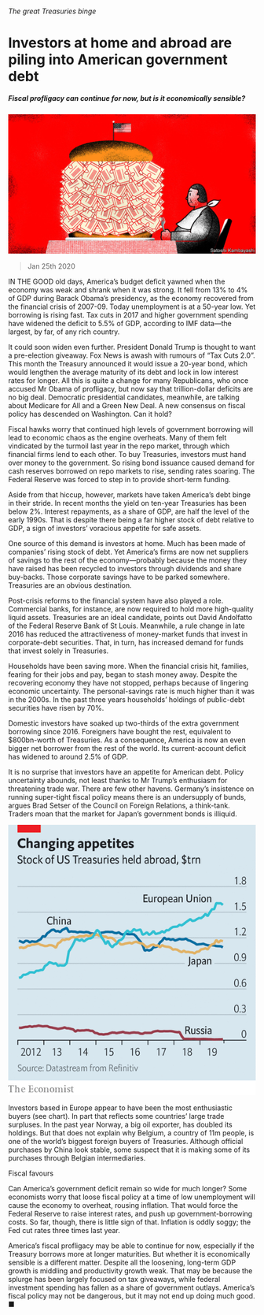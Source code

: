 ###### The great Treasuries binge

# Investors at home and abroad are piling into American government debt 

##### Fiscal profligacy can continue for now, but is it economically sensible? 

![image](images/20200125_FND001_0.jpg) 

> Jan 25th 2020 

IN THE GOOD old days, America’s budget deficit yawned when the economy was weak and shrank when it was strong. It fell from 13% to 4% of GDP during Barack Obama’s presidency, as the economy recovered from the financial crisis of 2007-09. Today unemployment is at a 50-year low. Yet borrowing is rising fast. Tax cuts in 2017 and higher government spending have widened the deficit to 5.5% of GDP, according to IMF data—the largest, by far, of any rich country.

It could soon widen even further. President Donald Trump is thought to want a pre-election giveaway. Fox News is awash with rumours of “Tax Cuts 2.0”. This month the Treasury announced it would issue a 20-year bond, which would lengthen the average maturity of its debt and lock in low interest rates for longer. All this is quite a change for many Republicans, who once accused Mr Obama of profligacy, but now say that trillion-dollar deficits are no big deal. Democratic presidential candidates, meanwhile, are talking about Medicare for All and a Green New Deal. A new consensus on fiscal policy has descended on Washington. Can it hold?


Fiscal hawks worry that continued high levels of government borrowing will lead to economic chaos as the engine overheats. Many of them felt vindicated by the turmoil last year in the repo market, through which financial firms lend to each other. To buy Treasuries, investors must hand over money to the government. So rising bond issuance caused demand for cash reserves borrowed on repo markets to rise, sending rates soaring. The Federal Reserve was forced to step in to provide short-term funding.

Aside from that hiccup, however, markets have taken America’s debt binge in their stride. In recent months the yield on ten-year Treasuries has been below 2%. Interest repayments, as a share of GDP, are half the level of the early 1990s. That is despite there being a far higher stock of debt relative to GDP, a sign of investors’ voracious appetite for safe assets.

One source of this demand is investors at home. Much has been made of companies’ rising stock of debt. Yet America’s firms are now net suppliers of savings to the rest of the economy—probably because the money they have raised has been recycled to investors through dividends and share buy-backs. Those corporate savings have to be parked somewhere. Treasuries are an obvious destination.

Post-crisis reforms to the financial system have also played a role. Commercial banks, for instance, are now required to hold more high-quality liquid assets. Treasuries are an ideal candidate, points out David Andolfatto of the Federal Reserve Bank of St Louis. Meanwhile, a rule change in late 2016 has reduced the attractiveness of money-market funds that invest in corporate-debt securities. That, in turn, has increased demand for funds that invest solely in Treasuries.

Households have been saving more. When the financial crisis hit, families, fearing for their jobs and pay, began to stash money away. Despite the recovering economy they have not stopped, perhaps because of lingering economic uncertainty. The personal-savings rate is much higher than it was in the 2000s. In the past three years households’ holdings of public-debt securities have risen by 70%.

Domestic investors have soaked up two-thirds of the extra government borrowing since 2016. Foreigners have bought the rest, equivalent to $800bn-worth of Treasuries. As a consequence, America is now an even bigger net borrower from the rest of the world. Its current-account deficit has widened to around 2.5% of GDP.

It is no surprise that investors have an appetite for American debt. Policy uncertainty abounds, not least thanks to Mr Trump’s enthusiasm for threatening trade war. There are few other havens. Germany’s insistence on running super-tight fiscal policy means there is an undersupply of bunds, argues Brad Setser of the Council on Foreign Relations, a think-tank. Traders moan that the market for Japan’s government bonds is illiquid.

![image](images/20200125_FNC214.png) 


Investors based in Europe appear to have been the most enthusiastic buyers (see chart). In part that reflects some countries’ large trade surpluses. In the past year Norway, a big oil exporter, has doubled its holdings. But that does not explain why Belgium, a country of 11m people, is one of the world’s biggest foreign buyers of Treasuries. Although official purchases by China look stable, some suspect that it is making some of its purchases through Belgian intermediaries.

Fiscal favours

Can America’s government deficit remain so wide for much longer? Some economists worry that loose fiscal policy at a time of low unemployment will cause the economy to overheat, rousing inflation. That would force the Federal Reserve to raise interest rates, and push up government-borrowing costs. So far, though, there is little sign of that. Inflation is oddly soggy; the Fed cut rates three times last year.

America’s fiscal profligacy may be able to continue for now, especially if the Treasury borrows more at longer maturities. But whether it is economically sensible is a different matter. Despite all the loosening, long-term GDP growth is middling and productivity growth weak. That may be because the splurge has been largely focused on tax giveaways, while federal investment spending has fallen as a share of government outlays. America’s fiscal policy may not be dangerous, but it may not end up doing much good. ■

